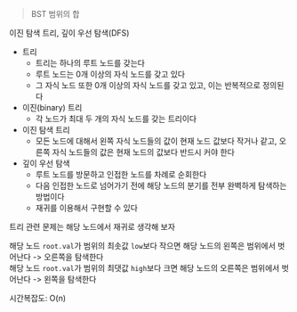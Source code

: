 > BST 범위의 합

이진 탐색 트리, 깊이 우선 탐색(DFS)

- 트리
    - 트리는 하나의 루트 노드를 갖는다
    - 루트 노드는 0개 이상의 자식 노드를 갖고 있다
    - 그 자식 노드 또한 0개 이상의 자식 노드를 갖고 있고, 이는 반복적으로 정의된다
- 이진(binary) 트리
    - 각 노드가 최대 두 개의 자식 노드를 갖는 트리이다
- 이진 탐색 트리
    - 모든 노드에 대해서 왼쪽 자식 노드들의 값이 현재 노드 값보다 작거나 같고, 오른쪽 자식 노드들의 값은 현재 노드의 값보다 반드시 커야 한다
- 깊이 우선 탐색
    - 루트 노드를 방문하고 인접한 노드를 차례로 순회한다
    - 다음 인접한 노드로 넘어가기 전에 해당 노드의 분기를 전부 완벽하게 탐색하는 방법이다
    - 재귀를 이용해서 구현할 수 있다

트리 관련 문제는 해당 노드에서 재귀로 생각해 보자

해당 노드 `root.val`가 범위의 최솟값 `low`보다 작으면 해당 노드의 왼쪽은 범위에서 벗어난다 -> 오른쪽을 탐색한다  
해당 노드 `root.val`가 범위의 최댓값 `high`보다 크면 해당 노드의 오른쪽은 범위에서 벗어난다 -> 왼쪽을 탐색한다

시간복잡도: O(n)
